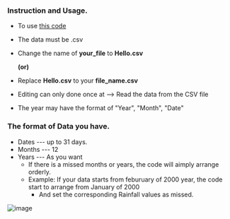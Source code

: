 ### Instruction and Usage.
- To use [this code](./V_LookUp.py)

- The data must be .csv

- Change the name of **your_file** to **Hello.csv**

   **(or)**
  
- Replace **Hello.csv** to your **file_name.csv**
  
- Editing can only done once at --> Read the data from the CSV file
- The year may have the format of "Year", "Month", "Date"

### The format of Data you have. 
 - Dates --- up to 31 days.
 - Months --- 12
 - Years --- As you want
    - If there is a missed months or years, the code will aimply arrange orderly.
    - Example: If your data starts from feburuary of 2000 year, the code start to arrange from January of 2000
        - And set the corresponding Rainfall values as missed.
          
![image](https://github.com/DemisoDaba/Filling_Missed-Data/assets/125874545/db9bf000-674a-490c-8acd-9052c57f9cc8)

